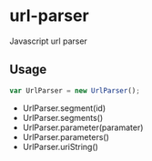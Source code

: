 # url-parser

Javascript url parser

## Usage

```javascript
var UrlParser = new UrlParser();
```

* UrlParser.segment(id)
* UrlParser.segments()
* UrlParser.parameter(paramater)
* UrlParser.parameters()
* UrlParser.uriString()

